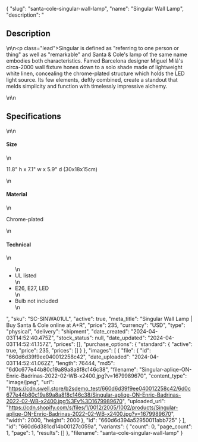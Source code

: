 {
  "slug": "santa-cole-singular-wall-lamp",
  "name": "Singular Wall Lamp",
  "description": "<h2>Description</h2>\n<!-- split -->\n<p class=\"lead\">Singular is defined as \"referring to one person or thing\" as well as \"remarkable\" and Santa &amp; Cole's lamp of the same name embodies both characteristics. Famed Barcelona designer Miguel Milá's circa-2000 wall fixture hones down to a solo shade made of lightweight white linen, concealing the chrome-plated structure which holds the LED light source. Its few elements, deftly combined, create a standout that melds simplicity and function with timelessly impressive alchemy.</p>\n<!-- split -->\n<h2>Specifications</h2>\n<!-- split -->\n<h4>Size</h4>\n<p>11.8\" h x 7.1\" w x 5.9\" d (30x18x15cm)</p>\n<h4>Material</h4>\n<p>Chrome-plated</p>\n<h4>Technical</h4>\n<ul>\n<li>UL listed</li>\n<li>E26, E27, LED</li>\n<li>Bulb not included</li>\n</ul>",
  "sku": "SC-SINWA01UL",
  "active": true,
  "meta_title": "Singular Wall Lamp | Buy Santa & Cole online at A+R",
  "price": 235,
  "currency": "USD",
  "type": "physical",
  "delivery": "shipment",
  "date_created": "2024-04-03T14:52:40.475Z",
  "stock_status": null,
  "date_updated": "2024-04-03T14:52:41.157Z",
  "prices": [],
  "purchase_options": {
    "standard": {
      "active": true,
      "price": 235,
      "prices": []
    }
  },
  "images": [
    {
      "file": {
        "id": "660d6d39f9ee040012258c42",
        "date_uploaded": "2024-04-03T14:52:41.062Z",
        "length": 76444,
        "md5": "6d0c677e44b80c19a89a8a8f8c146c38",
        "filename": "Singular-apliqe-ON-Enric-Badrinas-2022-02-WB-x2400.jpg?v=1679989670",
        "content_type": "image/jpeg",
        "url": "https://cdn.swell.store/b2sdemo_test/660d6d39f9ee040012258c42/6d0c677e44b80c19a89a8a8f8c146c38/Singular-apliqe-ON-Enric-Badrinas-2022-02-WB-x2400.jpg%3Fv%3D1679989670",
        "uploaded_url": "https://cdn.shopify.com/s/files/1/0012/2005/1002/products/Singular-apliqe-ON-Enric-Badrinas-2022-02-WB-x2400.jpg?v=1679989670",
        "width": 2000,
        "height": 2000
      },
      "id": "660d6d394a52950011abb725"
    }
  ],
  "id": "660d6d381cd14b00127c059a",
  "variants": {
    "count": 0,
    "page_count": 1,
    "page": 1,
    "results": []
  },
  "filename": "santa-cole-singular-wall-lamp"
}